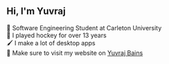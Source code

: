 ## Hi, I'm Yuvraj

🧠 Software Engineering Student at Carleton University<br/>
🏒 I played hockey for over 13 years<br/>
🖌️ I make a lot of desktop apps<br/>
📱 Make sure to visit my website on [Yuvraj Bains](https://www.yuvrajbains.ca/)
